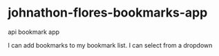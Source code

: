 # johnathon-flores-bookmarks-app
api bookmark app

I can add bookmarks to my bookmark list.
I can select from a dropdown 

